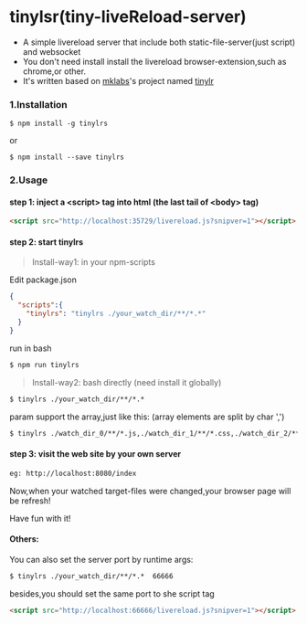 # tinylsr(tiny-liveReload-server)

- A simple livereload server that include both static-file-server(just script) and websocket
- You don't need install install the livereload browser-extension,such as chrome,or other.
- It's written based on [mklabs](https://github.com/mklabs)'s project named [tinylr](https://github.com/mklabs/tiny-lr)

### 1.Installation
````
$ npm install -g tinylrs
````
or
````
$ npm install --save tinylrs
````

### 2.Usage

#### step 1: inject a &lt;script&gt; tag into html (the last tail of &lt;body&gt; tag)
```html
<script src="http://localhost:35729/livereload.js?snipver=1"></script>
````

#### step 2: start tinylrs

> Install-way1: in your npm-scripts

Edit package.json
```json
{
  "scripts":{
    "tinylrs": "tinylrs ./your_watch_dir/**/*.*"
  }
}
````
run in bash
```html
$ npm run tinylrs
````


> Install-way2: bash directly (need install it globally)
```html
$ tinylrs ./your_watch_dir/**/*.*
````

param support the array,just like this: (array elements are split by char ',')

```html
$ tinylrs ./watch_dir_0/**/*.js,./watch_dir_1/**/*.css,./watch_dir_2/**/*.html
````

#### step 3: visit the web site by your own server

```html
eg: http://localhost:8080/index
````

Now,when your watched target-files were changed,your browser page will be refresh!

Have fun with it!


#### Others:
You can also set the server port by runtime args:
```html
$ tinylrs ./your_watch_dir/**/*.*  66666
````
besides,you should set the same port to she script tag

```html
<script src="http://localhost:66666/livereload.js?snipver=1"></script>
````






